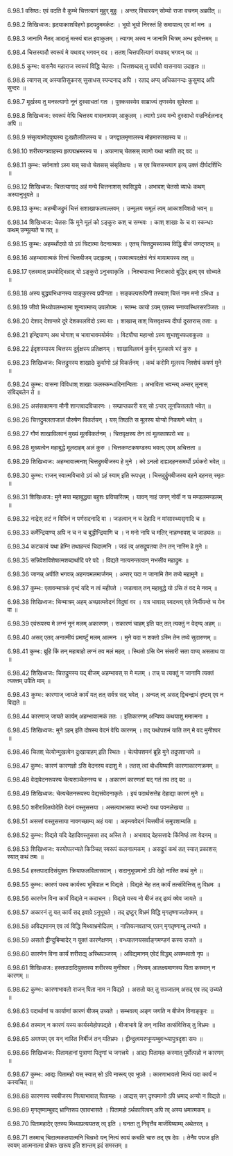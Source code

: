 6.98.1
वसिष्ठः:
एवं वदति वै कुम्भे चित्तत्यागं मुहुर् मुहुः ।
अन्तर् विचारयन् सोम्यो राजा वचनम् अब्रवीत् ॥


6.98.2
शिखिध्वजः:
हृदयाकाशविहगो हृदयद्रुममर्कटः ।
भूयो भूयो निरस्तं हि समायात्य् एव मां मनः ॥


6.98.3
जानामि नैतद् आदातुं मत्स्यं बाल इवाकुलम् ।
त्यागम् अस्य न जानामि चित्रम् अन्ध इवोत्तमम् ॥


6.98.4
चित्तस्यादौ स्वरूपं मे यथावद् भगवन् वद ।
ततश् चित्तपरित्यागं यथावद् भगवन् वद ॥


6.98.5
कुम्भः:
वासनैव महाराज स्वरूपं विद्धि चेतसः ।
चित्तशब्दस् तु पर्यायो वासनाया उदाहृतः ॥


6.98.6
त्यागस् त्व् अस्यातिसुकरस् सुसाधस् स्पन्दनाद् अपि ।
रताद् अप्य् अधिकानन्दः कुसुमाद् अपि सुन्दरः ॥


6.98.7
मूर्खस्य तु मनस्त्यागो नूनं दुस्साधतां गतः ।
पुक्कसस्येव साम्राज्यं तृणस्येव सुमेरुता ॥


6.98.8
शिखिध्वजः:
स्वरूपं वेद्मि चित्तस्य वासनामयम् आकुलम् ।
त्यागो ऽस्य मन्ये दुस्साधो वज्रनिर्दलनाद् अपि ॥


6.98.9
संसृत्यामोदपुष्पस्य दुःखतैलतिलस्य च ।
जगद्वालमृणालस्य मोहमारुतखस्य च ॥


6.98.10
शरीरयन्त्रवाहस्य हृत्पद्मभ्रमरस्य च ।
अयत्नाच् चेतसस् त्यागो यथा भवति तद् वद ॥


6.98.11
कुम्भः:
सर्वनाशो ऽस्य यस् साधो चेतसस् संसृतिक्षयः ।
स एव चित्तसन्त्याग इत्य् उक्तं दीर्घदर्शिभिः ॥


6.98.12
शिखिध्वजः:
चित्तत्यागाद् अहं मन्ये चित्तनाशस् स्वसिद्धये ।
अभावश् चेतसो व्याधेः कथम् अस्यानुभूयते ॥


6.98.13
कुम्भः:
अहम्बीजद्रुमं चित्तं सशाखाफलपल्लवम् ।
उन्मूलय समूलं त्वम् आकाशविशदो भवन् ॥


6.98.14
शिखिध्वजः:
चेतसः किं मुने मूलं को ऽङ्कुरः कश् च सम्भवः ।
काश् शाखाः के च वा स्कन्धाः कथम् उन्मूल्यते च तत् ॥


6.98.15
कुम्भः:
अहमर्थोदयो यो ऽयं चिदात्मा वेदनात्मकः ।
एतच् चित्तद्रुमस्यास्य विद्धि बीजं जगद्गतम् ॥


6.98.16
अहम्भावात्मकं वित्त्वं चित्तबीजम् उदाहृतम् ।
परमात्मपदक्षेत्रं नेत्रं मायामयस्य तत् ॥


6.98.17
एतस्मात् प्रथमोद्भिन्नाद् यो ऽङ्कुरो ऽनुभवाकृतिः ।
निश्चयात्मा निराकारो बुद्धिर् इत्य् एव सोच्यते ॥


6.98.18
अस्य बुद्ध्यभिधानस्य याङ्कुरस्य प्रपीनता ।
सङ्कल्परूपिणी तस्याश् चित्तं नाम मनो ऽभिधा ॥


6.98.19
जीवो मिथ्योपलम्भात्मा शून्यात्माप्य् उपलोपमः ।
स्तम्भः कायो ऽयम् एतस्य स्नाय्वस्थिरसरञ्जितः ॥


6.98.20
देशाद् देशान्तरे दूरे देशकालविदो ऽस्य याः ।
शाखास् ताश् चित्तवृक्षस्य दीर्घा दूरतरास् तताः ॥


6.98.21
इन्द्रियाण्य् अथ भोगाश् च भावाभावमयोर्मयः ।
विटपौघा महान्तो ऽस्य शुभाशुभफलाकुलाः ॥


6.98.22
ईदृशस्यास्य चित्तस्य दुर्वृक्षस्य प्रतिक्षणम् ।
शाखाविलवनं कुर्वन् मूलकाषे भरं कुरु ॥


6.98.23
शिखिध्वजः:
चित्तद्रुमस्य शाखादेः कुर्वाणो ऽहं विकर्तनम् ।
कथं करोमि मूलस्य निश्शेषं कषणं मुने ॥


6.98.24
कुम्भः:
वासना विविधाश् शाखाः फलस्कन्धादिनान्विताः ।
अभाविता भवन्त्य् अन्तर् लूनास् संविद्बलेन ते ॥


6.98.25
असंसक्तमना मौनी शान्तवादविचारणः ।
सम्प्राप्तकारी यस् सो ऽन्तर् लूनचित्तलतो भवेत् ॥


6.98.26
चित्तद्रुमलताजालं पौरुषेण विकर्तयन् ।
यस् तिष्ठति स मूलस्य योग्यो निकषणे भवेत् ॥


6.98.27
गौणं शाखाविलवनं मुख्यं मूलविकर्तनम् ।
चित्तवृक्षस्य तेन त्वं मूलकाषपरो भव ॥


6.98.28
मुख्यत्वेन महाबुद्धे मूलदाहम् अलं कुरु ।
चित्तकण्टकषण्डस्य भवत्य् एवम् अचित्तता ॥


6.98.29
शिखिध्वजः:
अहम्भावात्मनश् चित्तद्रुमबीजस्य हे मुने ।
को ऽनलो दाह्यदहनसमर्थो ऽर्थकरो भवेत् ॥


6.98.30
कुम्भः:
राजन् स्वात्मविचारो ऽयं को ऽहं स्याम् इति रूपधृत् ।
चित्तदुर्द्रुमबीजस्य दहने दहनस् स्मृतः ॥


6.98.31
शिखिध्वजः:
मुने मया महाबुद्ध्या बहुशः प्रविचारितम् ।
यावन् नाहं जगन् नोर्वी न च मण्डलमण्डलम् ॥


6.98.32
नाद्रेस् तटं न विपिनं न पर्णसदनादि वा ।
जडत्वान् न च देहादि न मांसास्थ्यसृगादि च ॥


6.98.33
कर्मेन्द्रियाण्य् अपि न च न च बुद्धीन्द्रियाणि च ।
न मनो नापि च मतिर् नाहम्भावश् च जाड्यतः ॥


6.98.34
कटकत्वं यथा हेम्नि तथाहन्त्वं चिदात्मनि ।
जडं त्व् असद्रूपतया तेन तन् नास्मि हे मुने ॥


6.98.35
सन्निवेशविशेषात्मशब्दार्थादि परे पदे ।
विद्यते नात्यनन्तत्वान् नभसीव महाद्रुमः ॥


6.98.36
जानन्न् अपीति भगवन्न् अहन्त्वमलमार्जनम् ।
अन्तर् यदा न जानामि तेन तप्ये महामुने ॥


6.98.37
कुम्भः:
एतावन्मात्रकं वृन्दं यदि न त्वं महीपते ।
जडत्वात् तन् महाबुद्धे यो ऽसि तं वद मे नवम् ॥


6.98.38
शिखिध्वजः:
चिन्मात्रम् अहम् अच्छात्मवेदनं विदुषां वर ।
यत्र भावास् स्वदन्त्य् एते निर्मीयन्ते च येन वा ॥


6.98.39
एवंरूपस्य मे लग्नं नूनं मलम् अकारणम् ।
सकारणं चाहम् इति यत् तत् त्यक्तुं न वेद्म्य् अहम् ॥


6.98.40
असद् एतद् अनात्मीयं प्रमार्ष्टुं मलम् आत्मनः ।
मुने यदा न शक्तो ऽस्मि तेन तप्ये सुदारुणम् ॥


6.98.41
कुम्भः:
ब्रूहि किं तन् महाबाहो लग्नं तव मलं महत् ।
स्थितो ऽसि येन संसारी सता वाप्य् असताथ वा ॥


6.98.42
शिखिध्वजः:
चित्तद्रुमस्य यद् बीजम् अहम्भावस् स मे मलम् ।
तच् च त्यक्तुं न जानामि त्यक्तं त्यक्तम् उपैति माम् ॥


6.98.43
कुम्भः:
कारणाज् जायते कार्यं यत् तत् सर्वत्र सद् भवेत् ।
अन्यत् त्व् असद् द्विचन्द्राभं दृष्टम् एव न विद्यते ॥


6.98.44
कारणाज् जायते कार्यम् अहम्भावात्मकं ततः ।
इतिकारणम् अन्विष्य कथयाशु ममात्मना ॥


6.98.45
शिखिध्वजः:
मुने ऽहम् इति दोषस्य वेदनं वेद्मि कारणम् ।
तद् यथोपशमं याति तन् मे वद मुनीश्वर ॥


6.98.46
चितश् चेत्योन्मुखत्वेन दुःखायाहम् इति स्थितः ।
चेत्योपशमनं ब्रूहि मुने तदुपशान्तये ॥


6.98.47
कुम्भः:
कारणं कारणज्ञो ऽसि वेदनस्य वदाशु मे ।
ततस् त्वां बोधयिष्यामि कारणाकारणक्रमम् ॥


6.98.48
वेद्यवेदनरूपस्य चेत्यसञ्चेतनस्य च ।
अकारणं कारणतां यद् गतं तव तद् वद ॥


6.98.49
शिखिध्वजः:
चेत्यचेतनरूपस्य वेद्यसंवेदनाकृतेः ।
इयं पदार्थसत्तेह देहाद्या कारणं मुने ॥


6.98.50
शरीरादितयोदेति वेदनं वस्तुसत्तया ।
असत्याभासया स्पन्दो यथा पवनलेखया ॥


6.98.51
असत्तां वस्तुसत्ताया नावगच्छाम्य् अहं यया ।
अहन्त्ववेदनं चित्तबीजं समुपशाम्यति ॥


6.98.52
कुम्भः:
विद्यते यदि देहादिवस्तुसत्ता तद् अस्ति ते ।
अभावाद् देहसत्तादेः किंनिष्ठं तव वेदनम् ॥


6.98.53
शिखिध्वजः:
यस्योपलभ्यते किञ्चित् स्वरूपं कलनात्मकम् ।
असद्रूपं कथं तत् स्यात् प्रकाशस् स्यात् कथं तमः ॥


6.98.54
हस्तपादादिसंयुक्तः क्रियाफलविलासवान् ।
सदानुभूयमानो ऽपि देहो नास्ति कथं मुने ॥


6.98.55
कुम्भः:
कारणं यस्य कार्यस्य भूमिपाल न विद्यते ।
विद्यते नेह तत् कार्यं तत्संवित्तिस् तु विभ्रमः ॥


6.98.56
कारणेन विना कार्यं विद्यते न कदाचन ।
विद्यते यस्य नो बीजं तद् द्रव्यं क्वेव जायते ॥


6.98.57
अकारनं तु यत् कार्यं सद् इवाग्रे ऽनुभूयते ।
तद् द्रष्टुर् विभ्रमं विद्धि मृगतृष्णाजलोपमम् ॥


6.98.58
अविद्यमानम् एव त्वं विद्धि मिथ्याभ्रमोदितम् ।
नातियत्नवताप्य् एतन् मृगतृष्णाम्बु लभ्यते ॥


6.98.59
असतो द्वीन्दुबिम्बादेर् न युक्तं कारणेक्षणम् ।
वन्ध्यातनयसर्वाङ्गमण्डनं कस्य राजते ॥


6.98.60
कारणेन विना कार्यं शरीराद्य् अस्थिपञ्जरम् ।
अविद्यमानम् एवेदं विद्ध्य् असम्भवतो नृप ॥


6.98.61
शिखिध्वजः:
हस्तपादादियुक्तस्य शरीरस्य मुनीश्वर ।
नित्यम् आलक्ष्यमाणस्य पिता कस्मान् न कारणम् ॥


6.98.62
कुम्भः:
कारणाभावतो राजन् पिता नाम न विद्यते ।
असतो यत् तु सञ्जातम् असद् एव तद् उच्यते ॥


6.98.63
पदार्थानां च कार्याणां कारणं बीजम् उच्यते ।
सम्भवत्य् अङ्ग जगति न बीजेन विनाङ्कुरः ॥


6.98.64
तस्मान् न कारणं यस्य कार्यस्येहोपपद्यते ।
बीजाभावे हि तन् नास्ति तत्संवित्तिस् तु विभ्रमः ॥


6.98.65
अवश्यम् एव यन् नास्ति निर्बीजं तन् मतिभ्रमः ।
द्वीन्दुत्वमरुभूम्यम्बुवन्ध्यापुत्रदृशा समः ॥


6.98.66
शिखिध्वजः:
पितामहानां पुत्राणां पितॄणां च जगत्त्रये ।
आद्यः पितामहः कस्मात् पूर्वोत्पन्नो न कारणम् ॥


6.98.67
कुम्भः:
आद्यः पितामहो यस् स्यात् सो ऽपि नास्त्य् एव भूपते ।
कारणाभावतो नित्यं यदा कार्यं न कस्यचित् ॥


6.98.68
कारणस्य स्वबीजस्य नित्याभावात् पितामहः ।
आद्यस् सन् दृश्यमानो ऽपि भ्रमाद् अन्यो न विद्यते ॥


6.98.69
मृगतृष्णाम्बुवद् भ्रान्तिरूप एवावभासते ।
पितामहो ऽर्थकारित्वम् अपि त्व् अस्य भ्रमात्मकम् ॥


6.98.70
पितामहादेर् एतस्य मिथ्याप्रत्ययतस् त्व् इति ।
घनता तु निवृत्तैव मार्जयिष्याम्य् अथेतरत् ॥


6.98.71
तस्माच् चिदात्मकतयात्मनि चिन्नभो यन् नित्यं स्वयं कचति चारु तद् एष देवः ।
तेनैव पद्मज इति स्वयम् आत्मनात्मा प्रोक्तः खरूप इति शान्तम् इदं समस्तम् ॥

